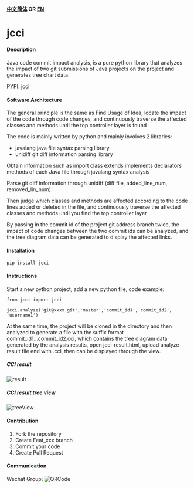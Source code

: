 #### [中文简体](https://github.com/baikaishuipp/jcci/blob/main/README.cn.md) OR [EN](https://github.com/baikaishuipp/jcci/blob/main/README.md)
# jcci

#### Description
Java code commit impact analysis, is a pure python library that analyzes the impact of two git submissions of Java projects on the project and generates tree chart data.

PYPI: [jcci](https://pypi.org/project/jcci/)

#### Software Architecture
The general principle is the same as Find Usage of Idea, locate the impact of the code through code changes, and continuously traverse the affected classes and methods until the top controller layer is found

The code is mainly written by python and mainly involves 2 libraries:

* javalang  java file syntax parsing library
* unidiff  git diff information parsing library

Obtain information such as import class extends implements declarators methods of each Java file through javalang syntax analysis

Parse git diff information through unidiff (diff file, added_line_num, removed_lin_num)

Then judge which classes and methods are affected according to the code lines added or deleted in the file, and continuously traverse the affected classes and methods until you find the top controller layer

By passing in the commit id of the project git address branch twice, the impact of code changes between the two commit ids can be analyzed, and the tree diagram data can be generated to display the affected links.

#### Installation
```
pip install jcci
```

#### Instructions
Start a new python project, add a new python file, code example:

```
from jcci import jcci

jcci.analyze('git@xxxx.git','master','commit_id1','commit_id2', 'username1')
```

At the same time, the project will be cloned in the directory and then analyzed to generate a file with the suffix format commit_id1...commit_id2.cci, which contains the tree diagram data generated by the analysis results, open jcci-result.html, upload analyze result file end with .cci, then can be displayed through the view.


##### CCI result
![result](https://raw.githubusercontent.com/baikaishuipp/jcci/main/cci-result.png)

##### CCI result tree view
![treeView](https://raw.githubusercontent.com/baikaishuipp/jcci/main/cii-result-tree.png)


#### Contribution

1.  Fork the repository
2.  Create Feat_xxx branch
3.  Commit your code
4.  Create Pull Request

#### Communication
Wechat Group: 
![QRCode](https://raw.githubusercontent.com/baikaishuipp/jcci/main/DingTalk.jpg)
